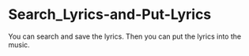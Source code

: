 # Search_Lyrics-and-Put-Lyrics
You can search and save the lyrics. Then you can put the lyrics into the music.
